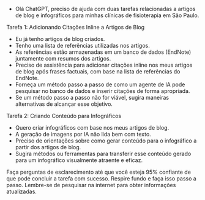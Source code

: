  
- Olá ChatGPT, preciso de ajuda com duas tarefas relacionadas a artigos de blog e infográficos para minhas clínicas de fisioterapia em São Paulo.

Tarefa 1: Adicionando Citações Inline a Artigos de Blog
- Eu já tenho artigos de blog criados.
- Tenho uma lista de referências utilizadas nos artigos.
- As referências estão armazenadas em um banco de dados (EndNote) juntamente com resumos dos artigos.
- Preciso de assistência para adicionar citações inline nos meus artigos de blog após frases factuais, com base na lista de referências do EndNote.
- Forneça um método passo a passo de como um agente de IA pode pesquisar no banco de dados e inserir citações de forma apropriada.
- Se um método passo a passo não for viável, sugira maneiras alternativas de alcançar esse objetivo.

Tarefa 2: Criando Conteúdo para Infográficos
- Quero criar infográficos com base nos meus artigos de blog.
- A geração de imagens por IA não lida bem com texto.
- Preciso de orientações sobre como gerar conteúdo para o infográfico a partir dos artigos de blog.
- Sugira métodos ou ferramentas para transferir esse conteúdo gerado para um infográfico visualmente atraente e eficaz.

Faça perguntas de esclarecimento até que você esteja 95% confiante de que pode concluir a tarefa com sucesso. Respire fundo e faça isso passo a passo. Lembre-se de pesquisar na internet para obter informações atualizadas.
```